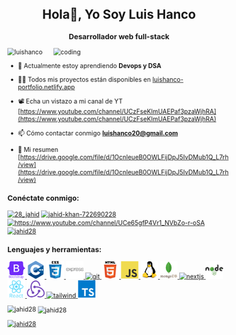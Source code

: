 <h1 align="center">Hola👋, Yo Soy Luis Hanco</h1>
<h3 align="center">Desarrollador web full-stack</h3>
<img align="right" alt="coding" width='400' src="https://www.webhosting.uk.com/blog/wp-content/uploads/2018/06/5-Types-of-Business-You-Can-Set-Up-with-WordPress-Blog-800x360.png">
<p align="left"> <img src="https://komarev.com/ghpvc/?username=jahid28&label=Profile%20views&color=0e75b6&style=flat" alt="luishanco" /> </p>

- 🌱 Actualmente estoy aprendiendo **Devops y DSA**

- 👨‍💻 Todos mis proyectos están disponibles en [luishanco-portfolio.netlify.app](luishanco-portfolio.netlify.app)

- 📽️ Echa un vistazo a mi canal de YT [https://www.youtube.com/channel/UCzFseKlmUAEPaf3pzaWjhRA](https://www.youtube.com/channel/UCzFseKlmUAEPaf3pzaWjhRA)

- 📫 Cómo contactar conmigo **luishanco20@gmail.com**

- 📄 Mi resumen [https://drive.google.com/file/d/1OcnleueB0OWLFijDpJ5IvDMub1Q_L7rh/view](https://drive.google.com/file/d/1OcnleueB0OWLFijDpJ5IvDMub1Q_L7rh/view)

<h3 align="left">Conéctate conmigo:</h3>
<p align="left">
<a href="#" target="blank"><img align="center" src="https://raw.githubusercontent.com/rahuldkjain/github-profile-readme-generator/master/src/images/icons/Social/twitter.svg" alt="28_jahid" height="30" width="40" /></a>
<a href="#" target="blank"><img align="center" src="https://raw.githubusercontent.com/rahuldkjain/github-profile-readme-generator/master/src/images/icons/Social/linked-in-alt.svg" alt="jahid-khan-722690228" height="30" width="40" /></a>
<a href="https://www.youtube.com/channel/UCzFseKlmUAEPaf3pzaWjhRA" target="blank"><img align="center" src="https://raw.githubusercontent.com/rahuldkjain/github-profile-readme-generator/master/src/images/icons/Social/youtube.svg" alt="https://www.youtube.com/channel/UCe65gfP4Vr1_NVbZo-r-oSA" height="30" width="40" /></a>
<a href="#" target="blank"><img align="center" src="https://raw.githubusercontent.com/rahuldkjain/github-profile-readme-generator/master/src/images/icons/Social/leet-code.svg" alt="jahid28" height="30" width="40" /></a>
</p>

<h3 align="left">Lenguajes y herramientas:</h3>
<p align="left"> <a href="https://getbootstrap.com" target="_blank" rel="noreferrer"> <img src="https://raw.githubusercontent.com/devicons/devicon/master/icons/bootstrap/bootstrap-plain-wordmark.svg" alt="bootstrap" width="40" height="40"/> </a> <a href="https://www.w3schools.com/cpp/" target="_blank" rel="noreferrer"> <img src="https://raw.githubusercontent.com/devicons/devicon/master/icons/cplusplus/cplusplus-original.svg" alt="cplusplus" width="40" height="40"/> </a> <a href="https://www.w3schools.com/css/" target="_blank" rel="noreferrer"> <img src="https://raw.githubusercontent.com/devicons/devicon/master/icons/css3/css3-original-wordmark.svg" alt="css3" width="40" height="40"/> </a> <a href="https://expressjs.com" target="_blank" rel="noreferrer"> <img src="https://raw.githubusercontent.com/devicons/devicon/master/icons/express/express-original-wordmark.svg" alt="express" width="40" height="40"/> </a> <a href="https://git-scm.com/" target="_blank" rel="noreferrer"> <img src="https://www.vectorlogo.zone/logos/git-scm/git-scm-icon.svg" alt="git" width="40" height="40"/> </a> <a href="https://www.w3.org/html/" target="_blank" rel="noreferrer"> <img src="https://raw.githubusercontent.com/devicons/devicon/master/icons/html5/html5-original-wordmark.svg" alt="html5" width="40" height="40"/> </a> <a href="https://developer.mozilla.org/en-US/docs/Web/JavaScript" target="_blank" rel="noreferrer"> <img src="https://raw.githubusercontent.com/devicons/devicon/master/icons/javascript/javascript-original.svg" alt="javascript" width="40" height="40"/> </a> <a href="https://www.linux.org/" target="_blank" rel="noreferrer"> <img src="https://raw.githubusercontent.com/devicons/devicon/master/icons/linux/linux-original.svg" alt="linux" width="40" height="40"/> </a> <a href="https://www.mongodb.com/" target="_blank" rel="noreferrer"> <img src="https://raw.githubusercontent.com/devicons/devicon/master/icons/mongodb/mongodb-original-wordmark.svg" alt="mongodb" width="40" height="40"/> </a> <a href="https://nextjs.org/" target="_blank" rel="noreferrer"> <img src="https://cdn.worldvectorlogo.com/logos/nextjs-2.svg" alt="nextjs" width="40" height="40"/> </a> <a href="https://nodejs.org" target="_blank" rel="noreferrer"> <img src="https://raw.githubusercontent.com/devicons/devicon/master/icons/nodejs/nodejs-original-wordmark.svg" alt="nodejs" width="40" height="40"/> </a> <a href="https://reactjs.org/" target="_blank" rel="noreferrer"> <img src="https://raw.githubusercontent.com/devicons/devicon/master/icons/react/react-original-wordmark.svg" alt="react" width="40" height="40"/> </a> <a href="https://redux.js.org" target="_blank" rel="noreferrer"> <img src="https://raw.githubusercontent.com/devicons/devicon/master/icons/redux/redux-original.svg" alt="redux" width="40" height="40"/> </a> <a href="https://tailwindcss.com/" target="_blank" rel="noreferrer"> <img src="https://www.vectorlogo.zone/logos/tailwindcss/tailwindcss-icon.svg" alt="tailwind" width="40" height="40"/> </a> <a href="https://www.typescriptlang.org/" target="_blank" rel="noreferrer"> <img src="https://raw.githubusercontent.com/devicons/devicon/master/icons/typescript/typescript-original.svg" alt="typescript" width="40" height="40"/> </a> </p>

<p><img align="left" src="https://github-readme-stats.vercel.app/api/top-langs?username=jahid28&show_icons=true&locale=en&layout=compact" alt="jahid28" /></p>

<p>&nbsp;<img align="center" src="https://github-readme-stats.vercel.app/api?username=jahid28&show_icons=true&locale=en" alt="jahid28" /></p>

<p align="left"> <a href="https://github.com/ryo-ma/github-profile-trophy"><img src="https://github-profile-trophy.vercel.app/?username=jahid28" alt="jahid28" /></a> </p>
